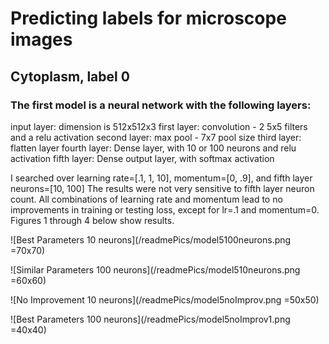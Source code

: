 # Predicting labels for microscope images

## Cytoplasm, label 0

### The first model is a neural network with the following layers:

input layer: dimension is 512x512x3
first layer: convolution - 2 5x5 filters and a relu activation
second layer: max pool - 7x7 pool size 
third layer: flatten layer
fourth layer: Dense layer, with 10 or 100 neurons and relu activation
fifth layer: Dense output layer, with softmax activation

I searched over learning rate=[.1, 1, 10], momentum=[0, .9], and fifth layer neurons=[10, 100]
The results were not very sensitive to fifth layer neuron count. All combinations of learning rate
and momentum lead to no improvements in training or testing loss, except for lr=.1 and momentum=0.
Figures 1 through 4 below show results.

![Best Parameters 10 neurons](/readmePics/model5100neurons.png =70x70)

![Similar Parameters 100 neurons](/readmePics/model510neurons.png =60x60)

![No Improvement 10 neurons](/readmePics/model5noImprov.png =50x50)

![Best Parameters 100 neurons](/readmePics/model5noImprov1.png =40x40)
 


